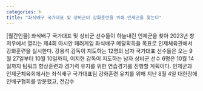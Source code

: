 ```yaml
---
categories: h
title: "좌식배구 국가대표 및 상비군이 강화훈련을 위해 인제군을 찾는다"
---
```

[월간인물] 좌식배구 국가대표 및 상비군 선수들이 하늘내린 인제군을 찾아 2023년 항저우에서 열리는 제4회 아시안 패러게임 좌식배구 메달획득을 목표로 인제체육관에서 강화훈련을 실시한다. 강용석 감독이 지도하는 12명의 남자 국가대표 선수들은 오는 9월 27일부터 10월 10일까지, 이지현 감독이 지도하는 남자 상비군 선수 6명은 10월 14일까지 팀워크 향상훈련과 경기력 유지를 위한 연습경기를 진행할 계획이다. 인제군과 인제군체육회에서는 좌식배구 국가대표팀 강화훈련 유치를 위해 지난 8월 4일 대한장애인배구협회를 방문했고, 전갑수